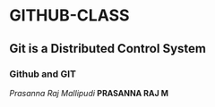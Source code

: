 # GITHUB-CLASS
## Git is a Distributed Control System

### Github and GIT
*Prasanna Raj Mallipudi*
**PRASANNA RAJ M**
